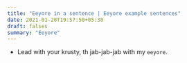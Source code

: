 ```yaml
---
title: "Eeyore in a sentence | Eeyore example sentences"
date: 2021-01-20T19:57:50+05:30
draft: falses
summary: "Eeyore"
---
```

- Lead with your krusty, th jab-jab-jab with my `eeyore`.
                 
